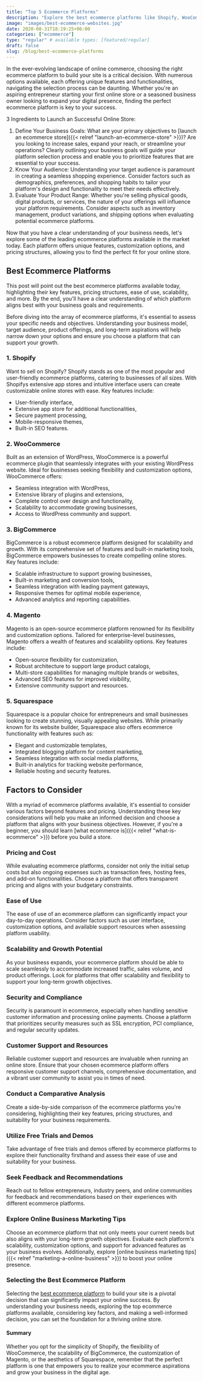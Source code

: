 ```yaml
---
title: "Top 5 Ecommerce Platforms"
description: "Explore the best ecommerce platforms like Shopify, WooCommerce, BigCommerce, and Magento. Find the perfect fit to launch, manage, and scale your online store with ease."
image: "images/best-ecommerce-websites.jpg"
date: 2020-08-31T18:19:25+06:00
categories: ["ecommerce"]
type: "regular" # available types: [featured/regular]
draft: false
slug: /blog/best-ecommerce-platforms
---
```


In the ever-evolving landscape of online commerce, choosing the right ecommerce platform to build your site is a critical decision. With numerous options available, each offering unique features and functionalities, navigating the selection process can be daunting. Whether you're an aspiring entrepreneur starting your first online store or a seasoned business owner looking to expand your digital presence, finding the perfect ecommerce platform is key to your success.

3 Ingredients to Launch an Successful Online Store:

1. Define Your Business Goals: What are your primary objectives to [launch an ecommerce store]({{< relref "launch-an-ecommerce-store" >}})? Are you looking to increase sales, expand your reach, or streamline your operations? Clearly outlining your business goals will guide your platform selection process and enable you to prioritize features that are essential to your success.
2. Know Your Audience: Understanding your target audience is paramount in creating a seamless shopping experience. Consider factors such as demographics, preferences, and shopping habits to tailor your platform's design and functionality to meet their needs effectively.
3. Evaluate Your Product Range: Whether you're selling physical goods, digital products, or services, the nature of your offerings will influence your platform requirements. Consider aspects such as inventory management, product variations, and shipping options when evaluating potential ecommerce platforms.

Now that you have a clear understanding of your business needs, let's explore some of the leading ecommerce platforms available in the market today. Each platform offers unique features, customization options, and pricing structures, allowing you to find the perfect fit for your online store.

## Best Ecommerce Platforms

This post will point out the best ecommerce platforms available today, highlighting their key features, pricing structures, ease of use, scalability, and more. By the end, you'll have a clear understanding of which platform aligns best with your business goals and requirements.

Before diving into the array of ecommerce platforms, it's essential to assess your specific needs and objectives. Understanding your business model, target audience, product offerings, and long-term aspirations will help narrow down your options and ensure you choose a platform that can support your growth.

### 1. Shopify

Want to sell on Shopify? Shopify stands as one of the most popular and user-friendly ecommerce platforms, catering to businesses of all sizes. With Shopifys extensive app stores and intuitive interface users can create customizable online stores with ease. Key features include:

* User-friendly interface,
* Extensive app store for additional functionalities,
* Secure payment processing,
* Mobile-responsive themes,
* Built-in SEO features.

### 2. WooCommerce

Built as an extension of WordPress, WooCommerce is a powerful ecommerce plugin that seamlessly integrates with your existing WordPress website. Ideal for businesses seeking flexibility and customization options, WooCommerce offers:

* Seamless integration with WordPress,
* Extensive library of plugins and extensions,
* Complete control over design and functionality,
* Scalability to accommodate growing businesses,
* Access to WordPress community and support.

### 3. BigCommerce

BigCommerce is a robust ecommerce platform designed for scalability and growth. With its comprehensive set of features and built-in marketing tools, BigCommerce empowers businesses to create compelling online stores. Key features include:

* Scalable infrastructure to support growing businesses,
* Built-in marketing and conversion tools,
* Seamless integration with leading payment gateways,
* Responsive themes for optimal mobile experience,
* Advanced analytics and reporting capabilities.

### 4. Magento

Magento is an open-source ecommerce platform renowned for its flexibility and customization options. Tailored for enterprise-level businesses, Magento offers a wealth of features and scalability options. Key features include:

* Open-source flexibility for customization,
* Robust architecture to support large product catalogs,
* Multi-store capabilities for managing multiple brands or websites,
* Advanced SEO features for improved visibility,
* Extensive community support and resources.

### 5. Squarespace

Squarespace is a popular choice for entrepreneurs and small businesses looking to create stunning, visually appealing websites. While primarily known for its website builder, Squarespace also offers ecommerce functionality with features such as:

* Elegant and customizable templates,
* Integrated blogging platform for content marketing,
* Seamless integration with social media platforms,
* Built-in analytics for tracking website performance,
* Reliable hosting and security features.

## Factors to Consider

With a myriad of ecommerce platforms available, it's essential to consider various factors beyond features and pricing. Understanding these key considerations will help you make an informed decision and choose a platform that aligns with your business objectives. However, if you're a beginner, you should learn [what ecommerce is]({{< relref "what-is-ecommerce" >}}) before you build a store.

### Pricing and Cost

While evaluating ecommerce platforms, consider not only the initial setup costs but also ongoing expenses such as transaction fees, hosting fees, and add-on functionalities. Choose a platform that offers transparent pricing and aligns with your budgetary constraints.

### Ease of Use

The ease of use of an ecommerce platform can significantly impact your day-to-day operations. Consider factors such as user interface, customization options, and available support resources when assessing platform usability.

### Scalability and Growth Potential

As your business expands, your ecommerce platform should be able to scale seamlessly to accommodate increased traffic, sales volume, and product offerings. Look for platforms that offer scalability and flexibility to support your long-term growth objectives.

### Security and Compliance

Security is paramount in ecommerce, especially when handling sensitive customer information and processing online payments. Choose a platform that prioritizes security measures such as SSL encryption, PCI compliance, and regular security updates.

### Customer Support and Resources

Reliable customer support and resources are invaluable when running an online store. Ensure that your chosen ecommerce platform offers responsive customer support channels, comprehensive documentation, and a vibrant user community to assist you in times of need.

### Conduct a Comparative Analysis

Create a side-by-side comparison of the ecommerce platforms you're considering, highlighting their key features, pricing structures, and suitability for your business requirements.

### Utilize Free Trials and Demos

Take advantage of free trials and demos offered by ecommerce platforms to explore their functionality firsthand and assess their ease of use and suitability for your business.

### Seek Feedback and Recommendations

Reach out to fellow entrepreneurs, industry peers, and online communities for feedback and recommendations based on their experiences with different ecommerce platforms.

### Explore Online Business Marketing Tips

Choose an ecommerce platform that not only meets your current needs but also aligns with your long-term growth objectives. Evaluate each platform's scalability, customization options, and support for advanced features as your business evolves. Additionally, explore [online business marketing tips]({{< relref "marketing-a-online-business" >}}) to boost your online presence.

### Selecting the Best Ecommerce Platform

Selecting the [best ecommerce platform](#best-ecommerce-platforms) to build your site is a pivotal decision that can significantly impact your online success. By understanding your business needs, exploring the top ecommerce platforms available, considering key factors, and making a well-informed decision, you can set the foundation for a thriving online store.

#### Summary

Whether you opt for the simplicity of Shopify, the flexibility of WooCommerce, the scalability of BigCommerce, the customization of Magento, or the aesthetics of Squarespace, remember that the perfect platform is one that empowers you to realize your ecommerce aspirations and grow your business in the digital age.
